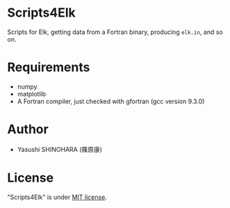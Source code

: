 # Scripts4Elk
Scripts for Elk, getting data from a Fortran binary, producing `elk.in`, and so on.

# Requirements 
 
* numpy
* matplotlib
* A Fortran compiler, just checked with gfortran (gcc version 9.3.0)

# Author

* Yasushi SHINOHARA (篠原康)

 
# License
 
"Scripts4Elk" is under [MIT license](https://en.wikipedia.org/wiki/MIT_License).
